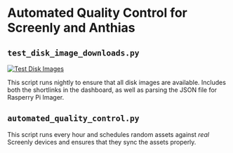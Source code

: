 # Automated Quality Control for Screenly and Anthias

## `test_disk_image_downloads.py`

[![Test Disk Images](https://github.com/Screenly/Quality-Control/actions/workflows/test-disk-images.yml/badge.svg)](https://github.com/Screenly/Quality-Control/actions/workflows/test-disk-images.yml)

This script runs nightly to ensure that all disk images are available. Includes both the shortlinks in the dashboard, as well as parsing the JSON file for Rasperry Pi Imager.

## `automated_quality_control.py`

This script runs every hour and schedules random assets against *real* Screenly devices and ensures that they sync the assets properly.
